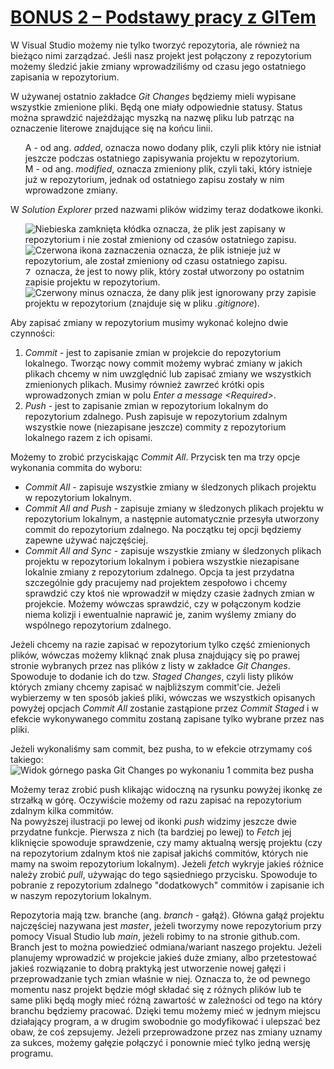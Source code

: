# [BONUS 2 – Podstawy pracy z GITem](https://kurs.szkoladotneta.pl/zostan-programista-asp-net/tydzien-1-plan-gry/bonus-2-podstawy-pracy-z-gitem/)
W Visual Studio możemy nie tylko tworzyć repozytoria, ale również na bieżąco nimi zarządzać. Jeśli nasz projekt jest połączony z repozytorium możemy śledzić jakie zmiany wprowadziliśmy od czasu jego ostatniego zapisania w repozytorium.

 W używanej ostatnio zakładce _Git Changes_ będziemy mieli wypisane wszystkie zmienione pliki. Będą one miały odpowiednie statusy. Status można sprawdzić najeżdżając myszką na nazwę pliku lub patrząc na oznaczenie literowe znajdujące się na końcu linii.
 <ul>
 A - od ang. <i>added</i>, oznacza nowo dodany plik, czyli plik który nie istniał jeszcze podczas ostatniego zapisywania projektu w repozytorium.
 <br/>M - od ang. <i>modified</i>, oznacza zmieniony plik, czyli taki, który istnieje już w repozytorium, jednak od ostatniego zapisu zostały w nim wprowadzone zmiany.
 </ul>
 
 W _Solution Explorer_ przed nazwami plików widzimy teraz dodatkowe ikonki.
<ul>
<img alt="Niebieska zamknięta kłódka" src="https://learn.microsoft.com/en-us/previous-versions/images/ms181372.local_-2077883695_tfsc_checkedin(en-us,vs.80).gif"> oznacza, że plik jest zapisany w repozytorium i nie został zmieniony od czasów ostatniego zapisu.
<br/><img alt="Czerwona ikona zaznaczenia" src="https://learn.microsoft.com/en-us/previous-versions/images/ms181372.local_149304184_tfsc_checkedout(en-us,vs.80).gif"> oznacza, że plik istnieje już w repozytorium, ale został zmieniony od czasu ostatniego zapisu.
<br/><img alt="Zielony plus" src="https://learn.microsoft.com/en-us/visualstudio/extensibility/ux-guidelines/media/vld_c_add.png?view=vs-2017&viewFallbackFrom=vs-2022" height="12px" width="12px"> oznacza, że jest to nowy plik, który został utworzony po ostatnim zapisie projektu w repozytorium.
<br/><img alt="Czerwony minus" src="https://learn.microsoft.com/en-us/previous-versions/images/ms181372.tfsc_exldsourcectrl(en-us,vs.90).gif"> oznacza, że dany plik jest ignorowany przy zapisie projektu w repozytorium (znajduje się w pliku <i>.gitignore</i>).
</ul>

Aby zapisać zmiany w repozytorium musimy wykonać kolejno dwie czynności:
1. _Commit_ - jest to zapisanie zmian w projekcie do repozytorium lokalnego. Tworząc nowy commit możemy wybrać zmiany w jakich plikach chcemy w nim uwzględnić lub zapisać zmiany we wszystkich zmienionych plikach. Musimy również zawrzeć krótki opis wprowadzonych zmian w polu _Enter a message \<Required\>_.
2. _Push_ - jest to zapisanie zmian w repozytorium lokalnym do repozytorium zdalnego. Push zapisuje w repozytorium zdalnym wszystkie nowe (niezapisane jeszcze) commity z repozytorium lokalnego razem z ich opisami.

Możemy to zrobić przyciskając _Commit All_. Przycisk ten ma trzy opcje wykonania commita do wyboru:
* _Commit All_ - zapisuje wszystkie zmiany w śledzonych plikach projektu w repozytorium lokalnym.
* _Commit All and Push_ - zapisuje zmiany w śledzonych plikach projektu w repozytorium lokalnym, a następnie automatycznie przesyła utworzony commit do repozytorium zdalnego. Na początku tej opcji będziemy zapewne używać najczęściej.
* _Commit All and Sync_ - zapisuje wszystkie zmiany w śledzonych plikach projektu w repozytorium lokalnym i pobiera wszystkie niezapisane lokalnie zmiany z repozytorium zdalnego. Opcja ta jest przydatna szczególnie gdy pracujemy nad projektem zespołowo i chcemy sprawdzić czy ktoś nie wprowadził w między czasie żadnych zmian w projekcie. Możemy wówczas sprawdzić, czy w połączonym kodzie niema kolizji i ewentualnie naprawić je, zanim wyślemy zmiany do wspólnego repozytorium zdalnego.

Jeżeli chcemy na razie zapisać w repozytorium tylko część zmienionych plików, wówczas możemy kliknąć znak plusa znajdujący się po prawej stronie wybranych przez nas plików z listy w zakładce _Git Changes_. Spowoduje to dodanie ich do tzw. _Staged Changes_, czyli listy plików których zmiany chcemy zapisać w najbliższym commit'cie. Jeżeli wybierzemy w ten sposób jakieś pliki, wówczas we wszystkich opisanych powyżej opcjach _Commit All_ zostanie zastąpione przez _Commit Staged_ i w efekcie wykonywanego commitu zostaną zapisane tylko wybrane przez nas pliki.

Jeżeli wykonaliśmy sam commit, bez pusha, to w efekcie otrzymamy coś takiego:
![Widok górnego paska _Git Changes_ po wykonaniu 1 commita bez pusha](https://learn.microsoft.com/en-us/visualstudio/version-control/media/vs-2022/git-changes-window-outgoing-incoming.png?view=vs-2017&viewFallbackFrom=vs-2022)

Możemy teraz zrobić push klikając widoczną na rysunku powyżej ikonkę ze strzałką w górę. Oczywiście możemy od razu zapisać na repozytorium zdalnym kilka commitów.
<br/>Na powyższej ilustracji po lewej od ikonki _push_ widzimy jeszcze dwie przydatne funkcje. Pierwsza z nich (ta bardziej po lewej) to _Fetch_ jej kliknięcie spowoduje sprawdzenie, czy mamy aktualną wersję projektu (czy na repozytorium zdalnym ktoś nie zapisał jakichś commitów, których nie mamy na swoim repozytorium lokalnym). Jeżeli _fetch_ wykryje jakieś różnice należy zrobić _pull_, używając do tego sąsiedniego przycisku. Spowoduje to pobranie z repozytorium zdalnego "dodatkowych" commitów i zapisanie ich w naszym repozytorium lokalnym.

Repozytoria mają tzw. branche (ang. _branch_ - gałąź). Główna gałąź projektu najczęściej nazywana jest _master_, jeżeli tworzymy nowe repozytorium przy pomocy Visual Studio lub _main_, jeżeli robimy to na stronie github.com. Branch jest to można powiedzieć odmiana/wariant naszego projektu. Jeżeli planujemy wprowadzić w projekcie jakieś duże zmiany, albo przetestować jakieś rozwiązanie to dobrą praktyką jest utworzenie nowej gałęzi i przeprowadzanie tych zmian właśnie w niej. Oznacza to, że od pewnego momentu nasz projekt będzie mógł składać się z różnych plików lub te same pliki będą mogły mieć różną zawartość w zależności od tego na który branchu będziemy pracować. Dzięki temu możemy mieć w jednym miejscu działający program, a w drugim swobodnie go modyfikować i ulepszać bez obaw, że coś zepsujemy. Jeżeli przeprowadzone przez nas zmiany uznamy za sukces, możemy gałęzie połączyć i ponownie mieć tylko jedną wersję programu.
